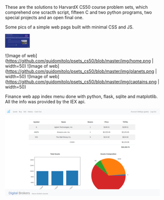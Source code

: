 These are the solutions to HarvardX CS50 course problem sets, which comprehend one scracth script, fifteen C and two python programs, two special projects and an open final one.

Some pics of a simple web pags built with minimal CSS and JS.


<img src="https://github.com/guidomitolo/psets_cs50/blob/master/img/home.png" width="80">

![Image of web](https://github.com/guidomitolo/psets_cs50/blob/master/img/home.png | width=50)
![Image of web](https://github.com/guidomitolo/psets_cs50/blob/master/img/planets.png | width=50)
![Image of web](https://github.com/guidomitolo/psets_cs50/blob/master/img/captains.png | width=50)

Finance web app index menu done with python, flask, sqlite and matplotlib. All the info was provided by the IEX api.

![Image of finance](https://github.com/guidomitolo/psets_cs50/blob/master/img/finance_index.png)
